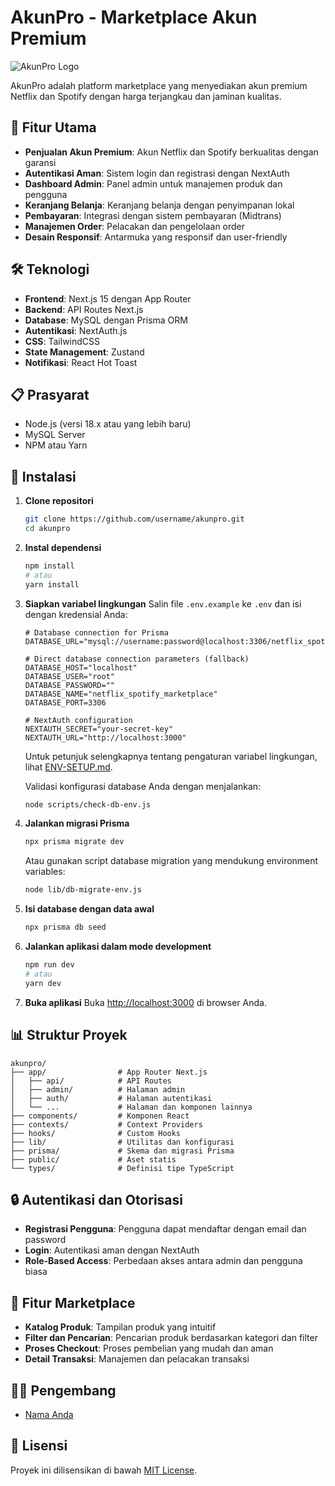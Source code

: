 # AkunPro - Marketplace Akun Premium

![AkunPro Logo](public/akunpro-logo.png)

AkunPro adalah platform marketplace yang menyediakan akun premium Netflix dan Spotify dengan harga terjangkau dan jaminan kualitas.

## 🚀 Fitur Utama

- **Penjualan Akun Premium**: Akun Netflix dan Spotify berkualitas dengan garansi
- **Autentikasi Aman**: Sistem login dan registrasi dengan NextAuth
- **Dashboard Admin**: Panel admin untuk manajemen produk dan pengguna
- **Keranjang Belanja**: Keranjang belanja dengan penyimpanan lokal
- **Pembayaran**: Integrasi dengan sistem pembayaran (Midtrans)
- **Manajemen Order**: Pelacakan dan pengelolaan order
- **Desain Responsif**: Antarmuka yang responsif dan user-friendly

## 🛠️ Teknologi

- **Frontend**: Next.js 15 dengan App Router
- **Backend**: API Routes Next.js
- **Database**: MySQL dengan Prisma ORM
- **Autentikasi**: NextAuth.js
- **CSS**: TailwindCSS
- **State Management**: Zustand
- **Notifikasi**: React Hot Toast

## 📋 Prasyarat

- Node.js (versi 18.x atau yang lebih baru)
- MySQL Server
- NPM atau Yarn

## 🔧 Instalasi

1. **Clone repositori**
   ```bash
   git clone https://github.com/username/akunpro.git
   cd akunpro
   ```

2. **Instal dependensi**
   ```bash
   npm install
   # atau
   yarn install
   ```

3. **Siapkan variabel lingkungan**
   Salin file `.env.example` ke `.env` dan isi dengan kredensial Anda:
   ```
   # Database connection for Prisma
   DATABASE_URL="mysql://username:password@localhost:3306/netflix_spotify_marketplace"
   
   # Direct database connection parameters (fallback)
   DATABASE_HOST="localhost"
   DATABASE_USER="root"
   DATABASE_PASSWORD=""
   DATABASE_NAME="netflix_spotify_marketplace"
   DATABASE_PORT=3306
   
   # NextAuth configuration
   NEXTAUTH_SECRET="your-secret-key"
   NEXTAUTH_URL="http://localhost:3000"
   ```

   Untuk petunjuk selengkapnya tentang pengaturan variabel lingkungan, lihat [ENV-SETUP.md](ENV-SETUP.md).
   
   Validasi konfigurasi database Anda dengan menjalankan:
   ```bash
   node scripts/check-db-env.js
   ```

4. **Jalankan migrasi Prisma**
   ```bash
   npx prisma migrate dev
   ```

   Atau gunakan script database migration yang mendukung environment variables:
   ```bash
   node lib/db-migrate-env.js
   ```

5. **Isi database dengan data awal**
   ```bash
   npx prisma db seed
   ```

6. **Jalankan aplikasi dalam mode development**
   ```bash
   npm run dev
   # atau
   yarn dev
   ```

7. **Buka aplikasi**
   Buka [http://localhost:3000](http://localhost:3000) di browser Anda.

## 📊 Struktur Proyek

```
akunpro/
├── app/                # App Router Next.js
│   ├── api/            # API Routes
│   ├── admin/          # Halaman admin
│   ├── auth/           # Halaman autentikasi
│   └── ...             # Halaman dan komponen lainnya
├── components/         # Komponen React
├── contexts/           # Context Providers
├── hooks/              # Custom Hooks
├── lib/                # Utilitas dan konfigurasi
├── prisma/             # Skema dan migrasi Prisma
├── public/             # Aset statis
└── types/              # Definisi tipe TypeScript
```

## 🔒 Autentikasi dan Otorisasi

- **Registrasi Pengguna**: Pengguna dapat mendaftar dengan email dan password
- **Login**: Autentikasi aman dengan NextAuth
- **Role-Based Access**: Perbedaan akses antara admin dan pengguna biasa

## 🛒 Fitur Marketplace

- **Katalog Produk**: Tampilan produk yang intuitif
- **Filter dan Pencarian**: Pencarian produk berdasarkan kategori dan filter
- **Proses Checkout**: Proses pembelian yang mudah dan aman
- **Detail Transaksi**: Manajemen dan pelacakan transaksi

## 🧑‍💻 Pengembang

- [Nama Anda](https://github.com/username)

## 📄 Lisensi

Proyek ini dilisensikan di bawah [MIT License](LICENSE).
